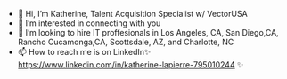 - 👋 Hi, I’m Katherine, Talent Acquisition Specialist w/ VectorUSA
- 👀 I’m interested in connecting with you
- 💞️ I’m looking to hire IT proffesionals in Los Angeles, CA, San Diego,CA, Rancho Cucamonga,CA,  Scottsdale, AZ, and Charlotte, NC
- 📫 How to reach me is on LinkedIn✨ https://www.linkedin.com/in/katherine-lapierre-795010244 ✨

